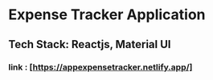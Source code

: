 # Expense Tracker Application

## Tech Stack: Reactjs, Material UI

### link : [https://appexpensetracker.netlify.app/]
